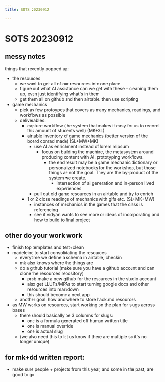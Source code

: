 ```yaml
---
title: SOTS 20230912

---
```


# SOTS 20230912

## messy notes
things that recently popped up:
* the resources
    * we want to get all of our resources into one place
    * figure out what AI assistance can we get with these - cleaning them up, even just identifying what's in them
    * get them all on github and then airtable. then use scripting
* game mechanics
    * pick as few protoypes that covers as many mechanics, readings, and workflows as possible
    * deliverables:
        * capture workflow (the system that makes it easy for us to record this amount of students well) (MK+SL)
        * airtable inventory of game mechanics (better version of the board conrad made) (SL+MW+MK)
            * use AI as enrichment instead of lorem mipsum
                * focus on building the machine, the metasystem around producing content with AI. prototyping workflows. 
                    * the end result may be a game mechanic dictionary or personalized notebooks for the workshop, but those things ae not the goal. They are the by-product of the system we create. 
                        * intersection of ai generation and in-person lived experiences 
            * pull out old game resources in an airtable and try to enrich
        *  1 or 2 close readings of mechanics with gifs etc. (SL+MK+MW)
            * instances of mechanics in the games that the class is referencing
            * see if vidyan wants to see more or ideas of incorporating and how to build to final project
    
## other do your work work
* finish top templates and test+clean
* madeleine to start consolidating the resources
    * everytime we define a schema in airtable, checkin 
    * mk also knows where the things are
    * do a github tutorial (make sure you have a github account and can clone the resources repository)
        * prob make a new github for the resources in the studio account
        * also get LLUFs/MPAs to start turning google docs and other resources into markdown 
        * this should become a next app
    * another goal: how and where to store hack.md resources
* as MW works on resources, start working on the plan for slugs across bases
    * there should basically be 3 columns for slugs:
        * one is a formula generated off human written title
        * one is manual override
        * one is actual slug
    * (we also need this to let us know if there are multiple so it's no longer unique)


## for mk+dd written report:
* make sure people + projects from this year, and some in the past, are good to go